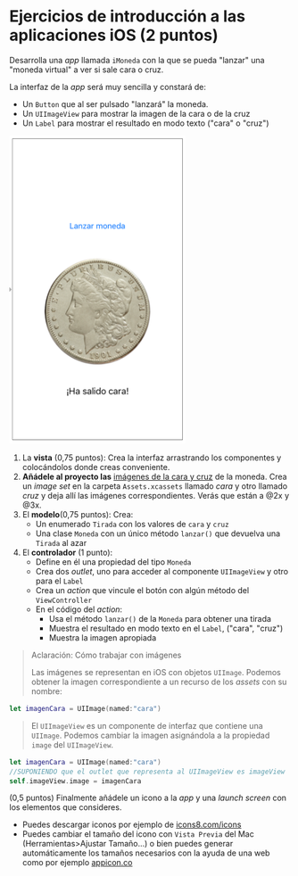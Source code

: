
# Ejercicios de introducción a las aplicaciones iOS (2 puntos)

Desarrolla una *app* llamada `iMoneda` con la que se pueda "lanzar" una "moneda virtual" a ver si sale cara o cruz.

La interfaz de la *app* será muy sencilla y constará de:

- Un `Button` que al ser pulsado "lanzará" la moneda.
- Un `UIImageView` para mostrar la imagen de la cara o de la cruz
- Un `Label` para mostrar el resultado en modo texto ("cara" o "cruz")

![](imag/iMoneda.png)

1. La **vista** (0,75 puntos): Crea la interfaz arrastrando los componentes y colocándolos donde creas conveniente.
2. **Añádele al proyecto las** [imágenes de la cara y cruz](imagenes_moneda.zip) de la moneda. Crea un *image set* en la carpeta `Assets.xcassets` llamado *cara* y otro llamado *cruz* y deja allí las imágenes correspondientes. Verás que están a @2x y @3x. 
3. El **modelo**(0,75 puntos): Crea:
    -  Un enumerado `Tirada` con los valores de `cara` y `cruz`  
    -  Una clase `Moneda` con un único método `lanzar()` que devuelva una `Tirada` al azar 
4. El **controlador** (1 punto): 
    - Define en él una propiedad del tipo `Moneda`
    - Crea dos *outlet*, uno para acceder al componente `UIImageView` y otro para el `Label`
    - Crea un *action* que vincule el botón con algún método del `ViewController`
    - En el código del *action*:
        + Usa el método `lanzar()` de la `Moneda` para obtener una tirada
        + Muestra el resultado en modo texto en el `Label`, ("cara", "cruz")
        + Muestra la imagen apropiada

> Aclaración: Cómo trabajar con imágenes
> 
> Las imágenes se representan en iOS con objetos `UIImage`. Podemos obtener la imagen correspondiente a un recurso de los *assets* con su nombre:

```swift
let imagenCara = UIImage(named:"cara")
```

> El `UIImageView` es un componente de interfaz que contiene una `UIImage`. Podemos cambiar la imagen asignándola a la propiedad `image` del `UIImageView`.

```swift
let imagenCara = UIImage(named:"cara")
//SUPONIENDO que el outlet que representa al UIImageView es imageView
self.imageView.image = imagenCara
```

(0,5 puntos) Finalmente añádele un icono a la *app* y una *launch screen* con los elementos que consideres.

- Puedes descargar iconos por ejemplo de [icons8.com/icons](https://icons8.com/icons/)
- Puedes cambiar el tamaño del icono con `Vista Previa` del Mac (Herramientas>Ajustar Tamaño...) o bien  puedes generar automáticamente los tamaños necesarios con la ayuda de una web como por ejemplo [appicon.co](https://appicon.co/)


